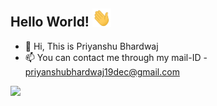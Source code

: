## Hello World! <img src="https://github.com/ABSphreak/ABSphreak/blob/master/gifs/Hi.gif" width="30px">

- 👋 Hi, This is Priyanshu Bhardwaj
- 📫 You can contact me through my mail-ID - priyanshubhardwaj19dec@gmail.com

<img src="https://github-readme-stats.vercel.app/api?username=priyanshu1912&&show_icons=true&title_color=ffffff&icon_color=bb2acf&text_color=daf7dc&bg_color=151515"/>
